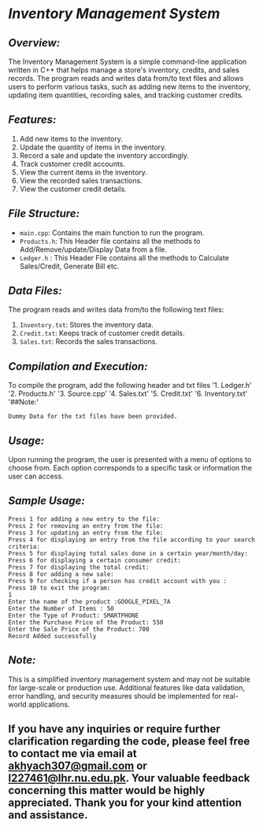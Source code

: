 # *Inventory Management System*

## *Overview:*
The Inventory Management System is a simple command-line application written in C++ that helps manage a store's inventory, credits, and sales records. The program reads and writes data from/to text files and allows users to perform various tasks, such as adding new items to the inventory, updating item quantities, recording sales, and tracking customer credits.

## *Features:*
1. Add new items to the inventory.
2. Update the quantity of items in the inventory.
3. Record a sale and update the inventory accordingly.
4. Track customer credit accounts.
5. View the current items in the inventory.
6. View the recorded sales transactions.
7. View the customer credit details.

## *File Structure:*
- `main.cpp`: Contains the main function to run the program.
- `Products.h`: This Header file contains all the methods to Add/Remove/update/Display Data from a file.
- `Ledger.h` : This Header File contains all the methods to Calculate Sales/Credit, Generate Bill etc.

## *Data Files:*
The program reads and writes data from/to the following text files:
1. `Inventory.txt`: Stores the inventory data.
2. `Credit.txt`: Keeps track of customer credit details.
3. `Sales.txt`: Records the sales transactions.

## *Compilation and Execution:*
To compile the program, add the following header and txt files 
'1. Ledger.h'
'2. Products.h'
'3. Source.cpp'
'4. Sales.txt'
'5. Credit.txt'
'6. Inventory.txt'
'##Note:'

```
Dummy Data for the txt files have been provided.
```

## *Usage:*
Upon running the program, the user is presented with a menu of options to choose from. Each option corresponds to a specific task or information the user can access.

## *Sample Usage:*
```
Press 1 for adding a new entry to the file:
Press 2 for removing an entry from the file:
Press 3 for updating an entry from the file:
Press 4 for displaying an entry from the file according to your search criteria:
Press 5 for displaying total sales done in a certain year/month/day:
Press 6 for displaying a certain consumer credit:
Press 7 for displaying the total credit:
Press 8 for adding a new sale:
Press 9 for checking if a person has credit account with you :
Press 10 to exit the program:
1
Enter the name of the product :GOOGLE_PIXEL_7A
Enter the Number of Items : 50
Enter the Type of Product: SMARTPHONE
Enter the Purchase Price of the Product: 550
Enter the Sale Price of the Product: 700
Record Added successfully
```

## *Note:*
This is a simplified inventory management system and may not be suitable for large-scale or production use. Additional features like data validation, error handling, and security measures should be implemented for real-world applications.

## If you have any inquiries or require further clarification regarding the code, please feel free to contact me via email at akhyach307@gmail.com or l227461@lhr.nu.edu.pk. Your valuable feedback concerning this matter would be highly appreciated. Thank you for your kind attention and assistance.
